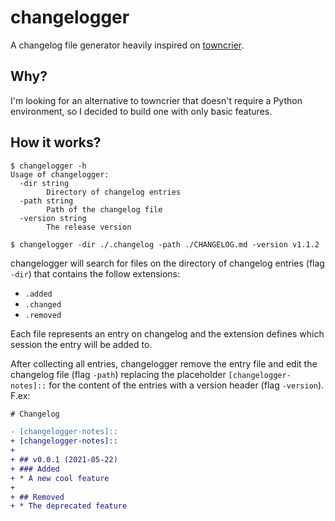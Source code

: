 # changelogger
A changelog file generator heavily inspired on [towncrier](https://github.com/twisted/towncrier).

## Why?
I'm looking for an alternative to towncrier that doesn't require a Python environment,
so I decided to build one with only basic features.

## How it works?
```
$ changelogger -h
Usage of changelogger:
  -dir string
        Directory of changelog entries
  -path string
        Path of the changelog file
  -version string
        The release version

$ changelogger -dir ./.changelog -path ./CHANGELOG.md -version v1.1.2
```
changelogger will search for files on the directory of changelog entries (flag `-dir`) that contains the follow extensions:

* `.added`
* `.changed`
* `.removed`

Each file represents an entry on changelog and the extension defines which session the entry will be added to.

After collecting all entries, changelogger remove the entry file and edit the changelog file (flag `-path`) replacing the placeholder
`[changelogger-notes]::` for the content of the entries with a version header (flag `-version`). F.ex:

```diff
# Changelog

- [changelogger-notes]::
+ [changelogger-notes]::
+
+ ## v0.0.1 (2021-05-22)
+ ### Added
+ * A new cool feature
+
+ ## Removed
+ * The deprecated feature
```
